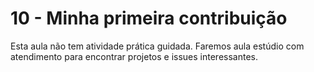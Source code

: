 # 10 - Minha primeira contribuição

Esta aula não tem atividade prática guidada. Faremos aula estúdio com atendimento para encontrar projetos e issues interessantes.